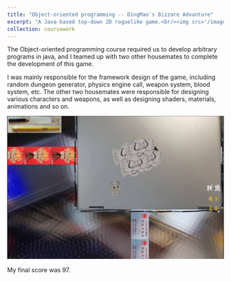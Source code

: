 ```yaml
---
title: "Object-oriented programming -- DingMao's Bizzare Advanture"
excerpt: "A Java-based top-down 2D roguelike game.<br/><img src='/images/DingMao start.png'>"
collection: coursework
---
```


The Object-oriented programming course required us to develop arbitrary programs in java, and I teamed up with two other housemates to complete the development of this game.

I was mainly responsible for the framework design of the game, including random dungeon generator, physics engine call, weapon system, blood system, etc. The other two housemates were responsible for designing various characters and weapons, as well as designing shaders, materials, animations and so on.

![](/images/DingMao%20level.png)

My final score was 97.
